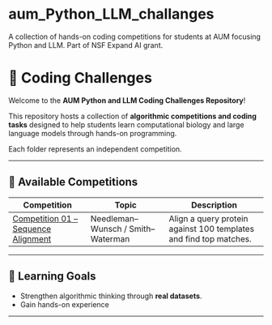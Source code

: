 # aum_Python_LLM_challanges
A collection of hands-on coding competitions for students at AUM focusing Python and LLM. Part of NSF Expand AI grant. 
# 🧬 Coding Challenges

Welcome to the **AUM Python and LLM Coding Challenges Repository**!

This repository hosts a collection of **algorithmic competitions and coding tasks** designed to help students learn computational biology and large language models through hands-on programming.

Each folder represents an independent competition.

---

## 🧩 Available Competitions

| Competition | Topic | Description |
|--------------|--------|-------------|
| [Competition 01 – Sequence Alignment](./competition_01_sequence_alignment) | Needleman–Wunsch / Smith–Waterman | Align a query protein against 100 templates and find top matches. |


---

## 🧠 Learning Goals
- Strengthen algorithmic thinking through **real datasets**.  
- Gain hands-on experience 

---
